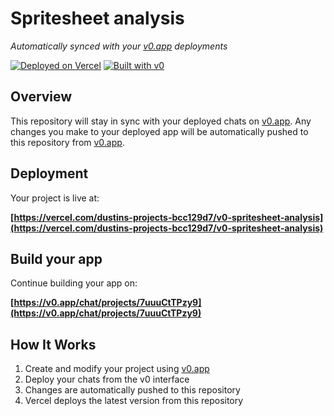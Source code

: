 # Spritesheet analysis

*Automatically synced with your [v0.app](https://v0.app) deployments*

[![Deployed on Vercel](https://img.shields.io/badge/Deployed%20on-Vercel-black?style=for-the-badge&logo=vercel)](https://vercel.com/dustins-projects-bcc129d7/v0-spritesheet-analysis)
[![Built with v0](https://img.shields.io/badge/Built%20with-v0.app-black?style=for-the-badge)](https://v0.app/chat/projects/7uuuCtTPzy9)

## Overview

This repository will stay in sync with your deployed chats on [v0.app](https://v0.app).
Any changes you make to your deployed app will be automatically pushed to this repository from [v0.app](https://v0.app).

## Deployment

Your project is live at:

**[https://vercel.com/dustins-projects-bcc129d7/v0-spritesheet-analysis](https://vercel.com/dustins-projects-bcc129d7/v0-spritesheet-analysis)**

## Build your app

Continue building your app on:

**[https://v0.app/chat/projects/7uuuCtTPzy9](https://v0.app/chat/projects/7uuuCtTPzy9)**

## How It Works

1. Create and modify your project using [v0.app](https://v0.app)
2. Deploy your chats from the v0 interface
3. Changes are automatically pushed to this repository
4. Vercel deploys the latest version from this repository